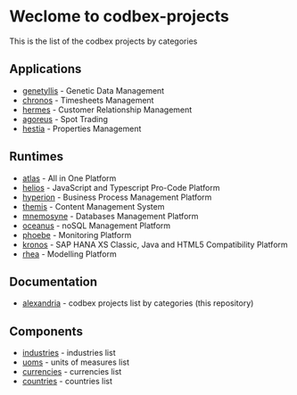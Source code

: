 # Weclome to codbex-projects

This is the list of the codbex projects by categories

## Applications

- [genetyllis](https://github.com/codbex/codbex-genetyllis) - Genetic Data Management
- [chronos](https://github.com/codbex/codbex-chronos) - Timesheets Management
- [hermes](https://github.com/codbex/codbex-hermes) - Customer Relationship Management
- [agoreus](https://github.com/codbex/codbex-agoreus) - Spot Trading
- [hestia](https://github.com/codbex/codbex-hestia) - Properties Management

## Runtimes

- [atlas](https://github.com/codbex/codbex-atlas) - All in One Platform
- [helios](https://github.com/codbex/codbex-atlas) - JavaScript and Typescript Pro-Code Platform
- [hyperion](https://github.com/codbex/codbex-hyperion) - Business Process Management Platform
- [themis](https://github.com/codbex/codbex-themis) - Content Management System
- [mnemosyne](https://github.com/codbex/codbex-mnemosyne) - Databases Management Platform
- [oceanus](https://github.com/codbex/codbex-oceanus) - noSQL Management Platform
- [phoebe](https://github.com/codbex/codbex-phoebe) - Monitoring Platform
- [kronos](https://github.com/codbex/codbex-kronos) - SAP HANA XS Classic, Java and HTML5 Compatibility Platform
- [rhea](https://github.com/codbex/codbex-rhea) - Modelling Platform

## Documentation

- [alexandria](https://github.com/codbex/codbex-alexandria) - codbex projects list by categories (this repository)

## Components

- [industries](https://github.com/codbex/codbex-industries) - industries list
- [uoms](https://github.com/codbex/codbex-uoms) - units of measures list
- [currencies](https://github.com/codbex/codbex-currencies) - currencies list
- [countries](https://github.com/codbex/codbex-countries) - countries list
